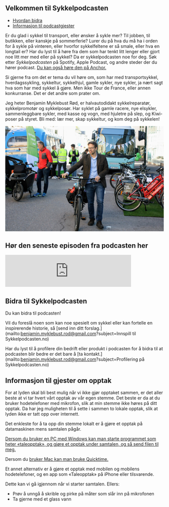 ## Velkommen til Sykkelpodcasten

- [Hvordan bidra](#bidra-til-sykkelpodcasten)
- [Informasjon til podcastgjester](#informasjon-til-gjester-om-opptak)

Er du glad i sykkel til transport, eller ønsker å sykle mer? Til jobben, til butikken, eller kanskje på sommerferie? Lurer du på hva du må ha i orden for å sykle på vinteren, eller hvorfor sykkelfeltene er så smale, eller hva en longtail er? Har du lyst til å høre fra dem som har tenkt litt lenger eller gjort noe litt mer med eller på sykkel? Da er sykkelpodcasten noe for deg. Søk etter _Sykkelpodcasten_ på Spotify, Apple Podcast, og andre steder der du hører podcast. [Du kan også høre den på Anchor.](https://anchor.fm/benjamin-myklebust-rd)

Si gjerne fra om det er tema du vil høre om, som har med transportsykkel, hverdagssykling, sykkeltur, sykkelhjul, gamle sykler, nye sykler, ja nært sagt hva som har med sykkel å gjøre. Men ikke Tour de France, eller annen konkurranse. Det er det andre som prater om.

Jeg heter Benjamin Myklebust Rød, er halvautodidakt sykkelreparatør, sykkelpromotør og sykkelposør. Har syklet på gamle racere, nye elsykler, sammenleggbare sykler, med kasse og vogn, med hjuletre på slep, og Kiwi-poser på styret. Bli med: lær mer, skap sykkeltur, og kom deg på sykkelen! 

![Image](https://github.com/benjaminmyklebustrod/Sykkelpodcasten.no/blob/master/IMG_4919.JPG?raw=true)


## Hør den seneste episoden fra podcasten her
<iframe src="https://anchor.fm/benjamin-myklebust-rd/embed" height="102px" width="400px" frameborder="0" scrolling="no"></iframe>


## Bidra til Sykkelpodcasten

Du kan bidra til podcasten!

Vil du foreslå noen som kan noe spesielt om sykkel eller kan fortelle en inspirerende historie, så [send inn ditt forslag.](mailto:benjamin.myklebust.rod@gmail.com?subject=Innspill til Sykkelpodcasten.no)

Har du lyst til å profilere din bedrift eller produkt i podcasten for å bidra til at podcasten blir bedre er det bare å [ta kontakt.](mailto:benjamin.myklebust.rod@gmail.com?subject=Profilering på Sykkelpodcasten.no)

## Informasjon til gjester om opptak
For at lyden skal bli best mulig når vi ikke gjør opptaket sammen, er det aller beste at vi tar hvert vårt opptak av vår egen stemme. Det beste er da at du bruker hodetelefoner med mikrofon, slik at min stemme ikke høres på ditt opptak. Da har jeg muligheten til å sette i sammen to lokale opptak, slik at lyden ikke er tatt opp over internett.

Det enkleste for å ta opp din stemme lokalt er å gjøre et opptak på datamaskinen mens samtalen pågår.

[Dersom du bruker en PC med Windows kan man starte programmet som heter «taleopptak», og gjøre et opptak under samtalen, og så send filen til meg.](https://www.windowscentral.com/how-record-sound-using-voice-recorder-app-windows-10)

Dersom du [bruker Mac kan man bruke Quicktime.](https://support.apple.com/no-no/guide/quicktime-player/qtpf25d6f827/mac)

Et annet alternativ er å gjøre et opptak med mobilen og mobilens hodetelefoner, og en app som «Taleopptak» på iPhone eller tilsvarende.

Dette kan vi gå igjennom når vi starter samtalen.
Ellers:

- Prøv å unngå å skrible og pirke på måter som slår inn på mikrofonen
- Ta gjerne med et glass vann
